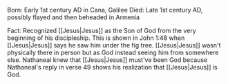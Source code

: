 Born: Early 1st century AD in Cana, Galilee
Died: Late 1st century AD, possibly flayed and then beheaded in Armenia

Fact: Recognized [[Jesus|Jesus]] as the Son of God from the very beginning of his discipleship. This is shown in John 1:48 when [[Jesus|Jesus]] says he saw him under the fig tree. [[Jesus|Jesus]] wasn't physically there in person but as God instead seeing him from somewhere else. Nathaneal knew that [[Jesus|Jesus]] must've been God because Nathaneal's reply in verse 49 shows his realization that [[Jesus|Jesus]] is God.